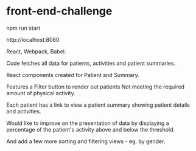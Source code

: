 # front-end-challenge


npm run start

http://localhost:8080


React, Webpack, Babel.

Code fetches all data for patients, activities and patient summaries.

React components created for Patient and Summary.

Features a Filter button to render out patients Not meeting the required amount of physical activity.

Each patient has a link to view a patient summary showing patient details and activities.


Would like to improve on the presentation of data by displaying a percentage of the patient's activity above and below the threshold.

And add a few more sorting and filtering views - eg. by gender.
